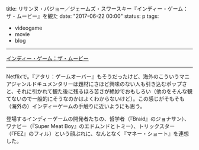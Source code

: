title: リサンヌ・パジョー／ジェームズ・スワースキー『インディー・ゲーム：ザ・ムービー』を観た
date: "2017-06-22 00:00"
status: p
tags:
- videogame
- movie
- blog
---

[インディー・ゲーム：ザ・ムービー](https://www.netflix.com/jp/Title/70229918)

---

Netflixで。『アタリ：ゲームオーバー』もそうだったけど、海外のこういうマニアジャンルドキュメンタリーは題材にさほど興味のない人も引き込むポップさと、それに引かれて観た後に残るほろ苦さが絶妙でおもしろい（他のをそんな観てないので一般的にそうなのかはよくわからないけど）。この感じがそもそも（海外の）インディーゲームの手触りに近いようにも思う。

登場するインディーゲームの開発者たちの、哲学者（『Braid』のジョナサン）、ワナビー（『Super Meat Boy』のエドムンドとトミー）、トリックスター（『FEZ』のフィル）という顔ぶれに、なんとなく『マネー・ショート』を連想した。
